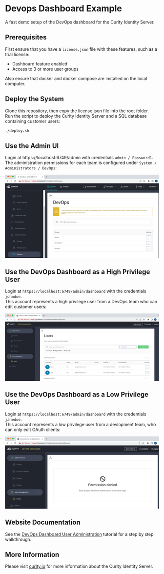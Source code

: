 # Devops Dashboard Example

A fast demo setup of the DevOps dashboard for the Curity Identity Server.

## Prerequisites

First ensure that you have a `license.json` file with these features, such as a trial license:

- Dashboard feature enabled
- Access to 3 or more user groups 

Also ensure that docker and docker compose are installed on the local computer.

## Deploy the System

Clone this repository, then copy the license.json file into the root folder.\
Run the script to deploy the Curity Identity Server and a SQL database containing customer users:

```bash
./deploy.sh
```

## Use the Admin UI

Login at https://localhost:6749/admin with credentials `admin / Password1`.\
The administration permissions for each team is configured under `System / Administrators / DevOps`:

![Admin UI](doc/admin-ui.png)

## Use the DevOps Dashboard as a High Privilege User

Login at `https://localhost:6749/admin/dashboard` with the credentials `johndoe`.\
This account represents a high privilege user from a DevOps team who can edit customer users:

![DevOps User](doc/devops-user-access.png)

## Use the DevOps Dashboard as a Low Privilege User

Login at `https://localhost:6749/admin/dashboard` with the credentials `janedoe`.\
This account represents a low privilege user from a devlopment team, who can only edit OAuth clients:

![Developer User](doc/developer-user-access.png)

## Website Documentation

See the [DevOps Dashboard User Administration](https://curity.io/resources/learn/devops-dashboard-user-administration) tutorial for a step by step walkthrough.

## More Information

Please visit [curity.io](https://curity.io/) for more information about the Curity Identity Server.


